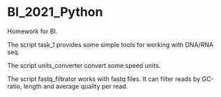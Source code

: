 # BI_2021_Python
Homework for BI.

The script task_1 provides some simple tools for working with DNA/RNA seq.

The script units_converter convert some speed units.

The script fastq_filtrator works with fastq files. 
It can filter reads by GC-ratio, length and average quality per read.
